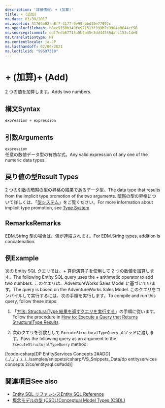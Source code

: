 ```yaml
---
description: '詳細情報: + (加算)'
title: + (追加)
ms.date: 03/30/2017
ms.assetid: 51769b02-a8f7-4177-9e99-bbd10e77092c
ms.openlocfilehash: b8ec9f50b349fe971513f399b7e9984e9044cf58
ms.sourcegitcommit: ddf7edb67715a5b9a45e3dd44536dabc153c1de0
ms.translationtype: HT
ms.contentlocale: ja-JP
ms.lasthandoff: 02/06/2021
ms.locfileid: "99697310"
---
```

# <a name="-add"></a><span data-ttu-id="e3bf5-103">+ (加算)</span><span class="sxs-lookup"><span data-stu-id="e3bf5-103">+ (Add)</span></span>

<span data-ttu-id="e3bf5-104">2 つの値を加算します。</span><span class="sxs-lookup"><span data-stu-id="e3bf5-104">Adds two numbers.</span></span>  
  
## <a name="syntax"></a><span data-ttu-id="e3bf5-105">構文</span><span class="sxs-lookup"><span data-stu-id="e3bf5-105">Syntax</span></span>  
  
```csharp  
expression + expression  
```  
  
## <a name="arguments"></a><span data-ttu-id="e3bf5-106">引数</span><span class="sxs-lookup"><span data-stu-id="e3bf5-106">Arguments</span></span>  

 `expression`  
 <span data-ttu-id="e3bf5-107">任意の数値データ型の有効な式。</span><span class="sxs-lookup"><span data-stu-id="e3bf5-107">Any valid expression of any one of the numeric data types.</span></span>  
  
## <a name="result-types"></a><span data-ttu-id="e3bf5-108">戻り値の型</span><span class="sxs-lookup"><span data-stu-id="e3bf5-108">Result Types</span></span>  

 <span data-ttu-id="e3bf5-109">2 つの引数の暗黙の型の昇格の結果であるデータ型。</span><span class="sxs-lookup"><span data-stu-id="e3bf5-109">The data type that results from the implicit type promotion of the two arguments.</span></span> <span data-ttu-id="e3bf5-110">暗黙の型の昇格について詳しくは、「[型システム](type-system-entity-sql.md)」をご覧ください。</span><span class="sxs-lookup"><span data-stu-id="e3bf5-110">For more information about implicit type promotion, see [Type System](type-system-entity-sql.md).</span></span>  
  
## <a name="remarks"></a><span data-ttu-id="e3bf5-111">Remarks</span><span class="sxs-lookup"><span data-stu-id="e3bf5-111">Remarks</span></span>  

 <span data-ttu-id="e3bf5-112">EDM.String 型の場合は、値が連結されます。</span><span class="sxs-lookup"><span data-stu-id="e3bf5-112">For EDM.String types, addition is concatenation.</span></span>  
  
## <a name="example"></a><span data-ttu-id="e3bf5-113">例</span><span class="sxs-lookup"><span data-stu-id="e3bf5-113">Example</span></span>  

 <span data-ttu-id="e3bf5-114">次の Entity SQL クエリでは、+ 算術演算子を使用して 2 つの数値を加算します。</span><span class="sxs-lookup"><span data-stu-id="e3bf5-114">The following Entity SQL query uses the + arithmetic operator to add two numbers.</span></span> <span data-ttu-id="e3bf5-115">このクエリは、AdventureWorks Sales Model に基づいています。</span><span class="sxs-lookup"><span data-stu-id="e3bf5-115">The query is based on the AdventureWorks Sales Model.</span></span> <span data-ttu-id="e3bf5-116">このクエリをコンパイルして実行するには、次の手順を実行します。</span><span class="sxs-lookup"><span data-stu-id="e3bf5-116">To compile and run this query, follow these steps:</span></span>  
  
1. <span data-ttu-id="e3bf5-117">「[方法: StructuralType 結果を返すクエリを実行する](../how-to-execute-a-query-that-returns-structuraltype-results.md)」の手順に従います。</span><span class="sxs-lookup"><span data-stu-id="e3bf5-117">Follow the procedure in [How to: Execute a Query that Returns StructuralType Results](../how-to-execute-a-query-that-returns-structuraltype-results.md).</span></span>  
  
2. <span data-ttu-id="e3bf5-118">次のクエリを引数として `ExecuteStructuralTypeQuery` メソッドに渡します。</span><span class="sxs-lookup"><span data-stu-id="e3bf5-118">Pass the following query as an argument to the `ExecuteStructuralTypeQuery` method:</span></span>  
  
 [!code-csharp[DP EntityServices Concepts 2#ADD](../../../../../../samples/snippets/csharp/VS_Snippets_Data/dp entityservices concepts 2/cs/entitysql.cs#add)]  
  
## <a name="see-also"></a><span data-ttu-id="e3bf5-119">関連項目</span><span class="sxs-lookup"><span data-stu-id="e3bf5-119">See also</span></span>

- [<span data-ttu-id="e3bf5-120">Entity SQL リファレンス</span><span class="sxs-lookup"><span data-stu-id="e3bf5-120">Entity SQL Reference</span></span>](entity-sql-reference.md)
- [<span data-ttu-id="e3bf5-121">概念モデルの型 (CSDL)</span><span class="sxs-lookup"><span data-stu-id="e3bf5-121">Conceptual Model Types (CSDL)</span></span>](/ef/ef6/modeling/designer/advanced/edmx/csdl-spec#conceptual-model-types-csdl)
